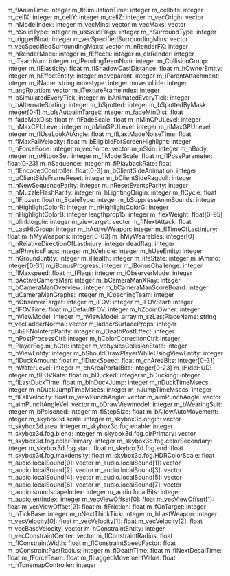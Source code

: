 m_flAnimTime: integer
m_flSimulationTime: integer
m_cellbits: integer
m_cellX: integer
m_cellY: integer
m_cellZ: integer
m_vecOrigin: vector
m_nModelIndex: integer
m_vecMins: vector
m_vecMaxs: vector
m_nSolidType: integer
m_usSolidFlags: integer
m_nSurroundType: integer
m_triggerBloat: integer
m_vecSpecifiedSurroundingMins: vector
m_vecSpecifiedSurroundingMaxs: vector
m_nRenderFX: integer
m_nRenderMode: integer
m_fEffects: integer
m_clrRender: integer
m_iTeamNum: integer
m_iPendingTeamNum: integer
m_CollisionGroup: integer
m_flElasticity: float
m_flShadowCastDistance: float
m_hOwnerEntity: integer
m_hEffectEntity: integer
moveparent: integer
m_iParentAttachment: integer
m_iName: string
movetype: integer
movecollide: integer
m_angRotation: vector
m_iTextureFrameIndex: integer
m_bSimulatedEveryTick: integer
m_bAnimatedEveryTick: integer
m_bAlternateSorting: integer
m_bSpotted: integer
m_bSpottedByMask: integer[0-1]
m_bIsAutoaimTarget: integer
m_fadeMinDist: float
m_fadeMaxDist: float
m_flFadeScale: float
m_nMinCPULevel: integer
m_nMaxCPULevel: integer
m_nMinGPULevel: integer
m_nMaxGPULevel: integer
m_flUseLookAtAngle: float
m_flLastMadeNoiseTime: float
m_flMaxFallVelocity: float
m_bEligibleForScreenHighlight: integer
m_nForceBone: integer
m_vecForce: vector
m_nSkin: integer
m_nBody: integer
m_nHitboxSet: integer
m_flModelScale: float
m_flPoseParameter: float[0-23]
m_nSequence: integer
m_flPlaybackRate: float
m_flEncodedController: float[0-3]
m_bClientSideAnimation: integer
m_bClientSideFrameReset: integer
m_bClientSideRagdoll: integer
m_nNewSequenceParity: integer
m_nResetEventsParity: integer
m_nMuzzleFlashParity: integer
m_hLightingOrigin: integer
m_flCycle: float
m_flFrozen: float
m_ScaleType: integer
m_bSuppressAnimSounds: integer
m_nHighlightColorR: integer
m_nHighlightColorG: integer
m_nHighlightColorB: integer
lengthprop15: integer
m_flexWeight: float[0-95]
m_blinktoggle: integer
m_viewtarget: vector
m_flNextAttack: float
m_LastHitGroup: integer
m_hActiveWeapon: integer
m_flTimeOfLastInjury: float
m_hMyWeapons: integer[0-63]
m_hMyWearables: integer[0]
m_nRelativeDirectionOfLastInjury: integer
deadflag: integer
m_afPhysicsFlags: integer
m_hVehicle: integer
m_hUseEntity: integer
m_hGroundEntity: integer
m_iHealth: integer
m_lifeState: integer
m_iAmmo: integer[0-31]
m_iBonusProgress: integer
m_iBonusChallenge: integer
m_flMaxspeed: float
m_fFlags: integer
m_iObserverMode: integer
m_bActiveCameraMan: integer
m_bCameraManXRay: integer
m_bCameraManOverview: integer
m_bCameraManScoreBoard: integer
m_uCameraManGraphs: integer
m_iCoachingTeam: integer
m_hObserverTarget: integer
m_iFOV: integer
m_iFOVStart: integer
m_flFOVTime: float
m_iDefaultFOV: integer
m_hZoomOwner: integer
m_hViewModel: integer
m_hViewModel: array
m_szLastPlaceName: string
m_vecLadderNormal: vector
m_ladderSurfaceProps: integer
m_ubEFNoInterpParity: integer
m_iDeathPostEffect: integer
m_hPostProcessCtrl: integer
m_hColorCorrectionCtrl: integer
m_PlayerFog.m_hCtrl: integer
m_vphysicsCollisionState: integer
m_hViewEntity: integer
m_bShouldDrawPlayerWhileUsingViewEntity: integer
m_flDuckAmount: float
m_flDuckSpeed: float
m_chAreaBits: integer[0-31]
m_nWaterLevel: integer
m_chAreaPortalBits: integer[0-23]
m_iHideHUD: integer
m_flFOVRate: float
m_bDucked: integer
m_bDucking: integer
m_flLastDuckTime: float
m_bInDuckJump: integer
m_nDuckTimeMsecs: integer
m_nDuckJumpTimeMsecs: integer
m_nJumpTimeMsecs: integer
m_flFallVelocity: float
m_viewPunchAngle: vector
m_aimPunchAngle: vector
m_aimPunchAngleVel: vector
m_bDrawViewmodel: integer
m_bWearingSuit: integer
m_bPoisoned: integer
m_flStepSize: float
m_bAllowAutoMovement: integer
m_skybox3d.scale: integer
m_skybox3d.origin: vector
m_skybox3d.area: integer
m_skybox3d.fog.enable: integer
m_skybox3d.fog.blend: integer
m_skybox3d.fog.dirPrimary: vector
m_skybox3d.fog.colorPrimary: integer
m_skybox3d.fog.colorSecondary: integer
m_skybox3d.fog.start: float
m_skybox3d.fog.end: float
m_skybox3d.fog.maxdensity: float
m_skybox3d.fog.HDRColorScale: float
m_audio.localSound[0]: vector
m_audio.localSound[1]: vector
m_audio.localSound[2]: vector
m_audio.localSound[3]: vector
m_audio.localSound[4]: vector
m_audio.localSound[5]: vector
m_audio.localSound[6]: vector
m_audio.localSound[7]: vector
m_audio.soundscapeIndex: integer
m_audio.localBits: integer
m_audio.entIndex: integer
m_vecViewOffset[0]: float
m_vecViewOffset[1]: float
m_vecViewOffset[2]: float
m_flFriction: float
m_fOnTarget: integer
m_nTickBase: integer
m_nNextThinkTick: integer
m_hLastWeapon: integer
m_vecVelocity[0]: float
m_vecVelocity[1]: float
m_vecVelocity[2]: float
m_vecBaseVelocity: vector
m_hConstraintEntity: integer
m_vecConstraintCenter: vector
m_flConstraintRadius: float
m_flConstraintWidth: float
m_flConstraintSpeedFactor: float
m_bConstraintPastRadius: integer
m_flDeathTime: float
m_flNextDecalTime: float
m_fForceTeam: float
m_flLaggedMovementValue: float
m_hTonemapController: integer